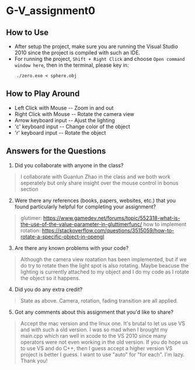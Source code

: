# G-V_assignment0
## How to Use ##
- After setup the project, make sure you are running the Visual Studio 2010 since the project is compiled with such an IDE. 
- For running the project, ```Shift + Right Click``` and choose ```Open command window here```, then in the terminal, please key in:
```
    ./zero.exe < sphere.obj
```
## How to Play Around ##
- Left Click with Mouse -- Zoom in and out
- Right Click with Mouse -- Rotate the camera view
- Arrow keyboard input -- Ajust the lighting
- 'c' keyboard input -- Change color of the object
- 'r' keyboard input -- Rotate the object

## Answers for the Questions ##
1. Did you collaborate with anyone in the class?
> I collaborate with Guanlun Zhao in the class and we both work seperately but only share insight over the mouse control in bonus section

2. Were there any references (books, papers, websites, etc.) that you found particularly helpful for completing your assignment?
> glutimer: https://www.gamedev.net/forums/topic/552318-what-is-the-use-of-the-value-parameter-in-gluttimerfunc/
> how to implement rotation: https://stackoverflow.com/questions/3515059/how-to-rotate-a-specific-object-in-opengl

3. Are there any known problems with your code? 
> Although the camera view roatation has been implemented, but if we do try to rotate then the light spot is also rotating. Maybe beacuse the lighting is currently attached to my object and I do my code as I rotate the object so it happens. 

4. Did you do any extra credit? 
> State as above. Camera, rotation, fading transition are all applied.

5. Got any comments about this assignment that you'd like to share?
> Accept the mac version and the linux one. It's brutal to let us use VS and with such a old version. I was so mad when I brought my main.cpp which ran well in xcode to the VS 2010 since many operators were not even working in the old version. If you do hope us to use VS and do C++, then I guess accept a higher version VS project is better I guess. I want to use "auto" for "for each". I'm lazy. Thank you!
